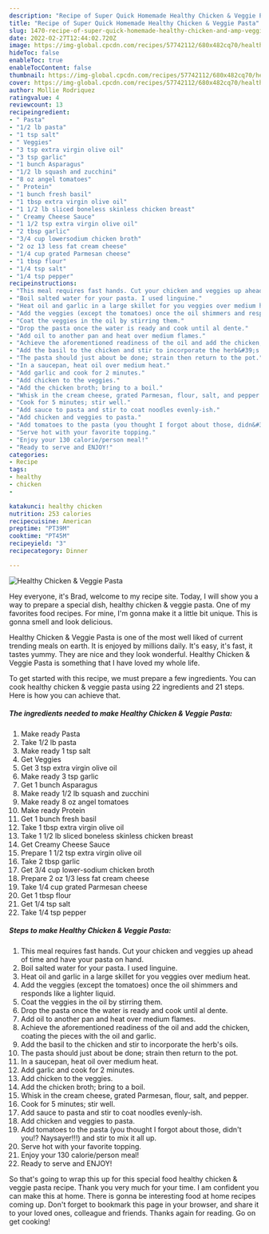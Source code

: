 ```yaml
---
description: "Recipe of Super Quick Homemade Healthy Chicken & Veggie Pasta"
title: "Recipe of Super Quick Homemade Healthy Chicken & Veggie Pasta"
slug: 1470-recipe-of-super-quick-homemade-healthy-chicken-and-amp-veggie-pasta
date: 2022-02-27T12:44:02.720Z
image: https://img-global.cpcdn.com/recipes/57742112/680x482cq70/healthy-chicken-veggie-pasta-recipe-main-photo.jpg
hideToc: false
enableToc: true
enableTocContent: false
thumbnail: https://img-global.cpcdn.com/recipes/57742112/680x482cq70/healthy-chicken-veggie-pasta-recipe-main-photo.jpg
cover: https://img-global.cpcdn.com/recipes/57742112/680x482cq70/healthy-chicken-veggie-pasta-recipe-main-photo.jpg
author: Mollie Rodriquez
ratingvalue: 4
reviewcount: 13
recipeingredient:
- " Pasta"
- "1/2 lb pasta"
- "1 tsp salt"
- " Veggies"
- "3 tsp extra virgin olive oil"
- "3 tsp garlic"
- "1 bunch Asparagus"
- "1/2 lb squash and zucchini"
- "8 oz angel tomatoes"
- " Protein"
- "1 bunch fresh basil"
- "1 tbsp extra virgin olive oil"
- "1 1/2 lb sliced boneless skinless chicken breast"
- " Creamy Cheese Sauce"
- "1 1/2 tsp extra virgin olive oil"
- "2 tbsp garlic"
- "3/4 cup lowersodium chicken broth"
- "2 oz 13 less fat cream cheese"
- "1/4 cup grated Parmesan cheese"
- "1 tbsp flour"
- "1/4 tsp salt"
- "1/4 tsp pepper"
recipeinstructions:
- "This meal requires fast hands. Cut your chicken and veggies up ahead of time and have your pasta on hand."
- "Boil salted water for your pasta. I used linguine."
- "Heat oil and garlic in a large skillet for you veggies over medium heat."
- "Add the veggies (except the tomatoes) once the oil shimmers and responds like a lighter liquid."
- "Coat the veggies in the oil by stirring them."
- "Drop the pasta once the water is ready and cook until al dente."
- "Add oil to another pan and heat over medium flames."
- "Achieve the aforementioned readiness of the oil and add the chicken, coating the pieces with the oil and garlic."
- "Add the basil to the chicken and stir to incorporate the herb&#39;s oils."
- "The pasta should just about be done; strain then return to the pot."
- "In a saucepan, heat oil over medium heat."
- "Add garlic and cook for 2 minutes."
- "Add chicken to the veggies."
- "Add the chicken broth; bring to a boil."
- "Whisk in the cream cheese, grated Parmesan, flour, salt, and pepper."
- "Cook for 5 minutes; stir well."
- "Add sauce to pasta and stir to coat noodles evenly-ish."
- "Add chicken and veggies to pasta."
- "Add tomatoes to the pasta (you thought I forgot about those, didn&#39;t you!? Naysayer!!!) and stir to mix it all up."
- "Serve hot with your favorite topping."
- "Enjoy your 130 calorie/person meal!"
- "Ready to serve and ENJOY!"
categories:
- Recipe
tags:
- healthy
- chicken
- 

katakunci: healthy chicken  
nutrition: 253 calories
recipecuisine: American
preptime: "PT39M"
cooktime: "PT45M"
recipeyield: "3"
recipecategory: Dinner

---
```



![Healthy Chicken & Veggie Pasta](https://img-global.cpcdn.com/recipes/57742112/680x482cq70/healthy-chicken-veggie-pasta-recipe-main-photo.jpg)

Hey everyone, it's Brad, welcome to my recipe site. Today, I will show you a way to prepare a special dish, healthy chicken & veggie pasta. One of my favorites food recipes. For mine, I'm gonna make it a little bit unique. This is gonna smell and look delicious.

Healthy Chicken & Veggie Pasta is one of the most well liked of current trending meals on earth. It is enjoyed by millions daily. It's easy, it's fast, it tastes yummy. They are nice and they look wonderful. Healthy Chicken & Veggie Pasta is something that I have loved my whole life.




To get started with this recipe, we must prepare a few ingredients. You can cook healthy chicken & veggie pasta using 22 ingredients and 21 steps. Here is how you can achieve that.

<!--inarticleads1-->

##### The ingredients needed to make Healthy Chicken & Veggie Pasta:

1. Make ready  Pasta
1. Take 1/2 lb pasta
1. Make ready 1 tsp salt
1. Get  Veggies
1. Get 3 tsp extra virgin olive oil
1. Make ready 3 tsp garlic
1. Get 1 bunch Asparagus
1. Make ready 1/2 lb squash and zucchini
1. Make ready 8 oz angel tomatoes
1. Make ready  Protein
1. Get 1 bunch fresh basil
1. Take 1 tbsp extra virgin olive oil
1. Take 1 1/2 lb sliced boneless skinless chicken breast
1. Get  Creamy Cheese Sauce
1. Prepare 1 1/2 tsp extra virgin olive oil
1. Take 2 tbsp garlic
1. Get 3/4 cup lower-sodium chicken broth
1. Prepare 2 oz 1/3 less fat cream cheese
1. Take 1/4 cup grated Parmesan cheese
1. Get 1 tbsp flour
1. Get 1/4 tsp salt
1. Take 1/4 tsp pepper




<!--inarticleads2-->

##### Steps to make Healthy Chicken & Veggie Pasta:

1. This meal requires fast hands. Cut your chicken and veggies up ahead of time and have your pasta on hand.
1. Boil salted water for your pasta. I used linguine.
1. Heat oil and garlic in a large skillet for you veggies over medium heat.
1. Add the veggies (except the tomatoes) once the oil shimmers and responds like a lighter liquid.
1. Coat the veggies in the oil by stirring them.
1. Drop the pasta once the water is ready and cook until al dente.
1. Add oil to another pan and heat over medium flames.
1. Achieve the aforementioned readiness of the oil and add the chicken, coating the pieces with the oil and garlic.
1. Add the basil to the chicken and stir to incorporate the herb&#39;s oils.
1. The pasta should just about be done; strain then return to the pot.
1. In a saucepan, heat oil over medium heat.
1. Add garlic and cook for 2 minutes.
1. Add chicken to the veggies.
1. Add the chicken broth; bring to a boil.
1. Whisk in the cream cheese, grated Parmesan, flour, salt, and pepper.
1. Cook for 5 minutes; stir well.
1. Add sauce to pasta and stir to coat noodles evenly-ish.
1. Add chicken and veggies to pasta.
1. Add tomatoes to the pasta (you thought I forgot about those, didn&#39;t you!? Naysayer!!!) and stir to mix it all up.
1. Serve hot with your favorite topping.
1. Enjoy your 130 calorie/person meal!
1. Ready to serve and ENJOY!



So that's going to wrap this up for this special food healthy chicken & veggie pasta recipe. Thank you very much for your time. I am confident you can make this at home. There is gonna be interesting food at home recipes coming up. Don't forget to bookmark this page in your browser, and share it to your loved ones, colleague and friends. Thanks again for reading. Go on get cooking!
